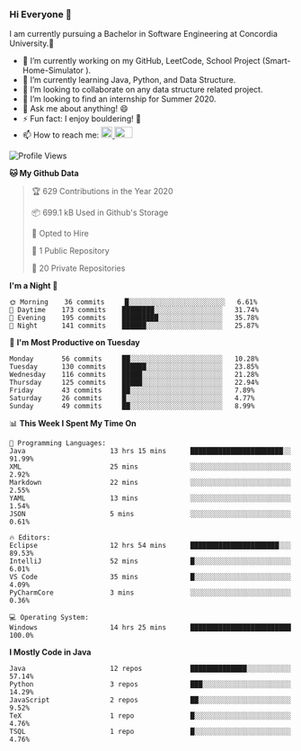 ### Hi Everyone 👋
I am currently pursuing a Bachelor in Software Engineering at Concordia University.🏫

- 🔭 I’m currently working on my GitHub, LeetCode, School Project (Smart-Home-Simulator ).
- 🌱 I’m currently learning Java, Python, and Data Structure.
- 👯 I’m looking to collaborate on any data structure related project.
- 🤔 I’m looking to find an internship for Summer 2020.
- 💬 Ask me about anything! 😄
- ⚡ Fun fact: I enjoy bouldering! 🧗‍
- 📫 How to reach me: <a href="https://www.linkedin.com/in/siu-tong-ye/" target="_blank"> <img width="20px" width="32" src="https://cdn.jsdelivr.net/npm/simple-icons@v3/icons/linkedin.svg" /> </a> <a href="mailto:SiuTongYe@gmail.com" target="_blank"> <img height="20" width="32" src="https://cdn.jsdelivr.net/npm/simple-icons@v3/icons/gmail.svg" /> </a>

<!--START_SECTION:waka-->
![Profile Views](http://img.shields.io/badge/Profile%20Views-50-blue)

**🐱 My Github Data** 

> 🏆 629 Contributions in the Year 2020
 > 
> 📦 699.1 kB Used in Github's Storage 
 > 
> 💼 Opted to Hire
 > 
> 📜 1 Public Repository 
 > 
> 🔑 20 Private Repositories 

**I'm a Night 🦉** 

```text
🌞 Morning    36 commits     █░░░░░░░░░░░░░░░░░░░░░░░░   6.61% 
🌆 Daytime    173 commits    ████████░░░░░░░░░░░░░░░░░   31.74% 
🌃 Evening    195 commits    █████████░░░░░░░░░░░░░░░░   35.78% 
🌙 Night      141 commits    ██████░░░░░░░░░░░░░░░░░░░   25.87%

```
📅 **I'm Most Productive on Tuesday** 

```text
Monday       56 commits     ██░░░░░░░░░░░░░░░░░░░░░░░   10.28% 
Tuesday      130 commits    ██████░░░░░░░░░░░░░░░░░░░   23.85% 
Wednesday    116 commits    █████░░░░░░░░░░░░░░░░░░░░   21.28% 
Thursday     125 commits    █████░░░░░░░░░░░░░░░░░░░░   22.94% 
Friday       43 commits     ██░░░░░░░░░░░░░░░░░░░░░░░   7.89% 
Saturday     26 commits     █░░░░░░░░░░░░░░░░░░░░░░░░   4.77% 
Sunday       49 commits     ██░░░░░░░░░░░░░░░░░░░░░░░   8.99%

```


📊 **This Week I Spent My Time On** 

```text
💬 Programming Languages: 
Java                     13 hrs 15 mins      ███████████████████████░░   91.99% 
XML                      25 mins             ░░░░░░░░░░░░░░░░░░░░░░░░░   2.92% 
Markdown                 22 mins             ░░░░░░░░░░░░░░░░░░░░░░░░░   2.55% 
YAML                     13 mins             ░░░░░░░░░░░░░░░░░░░░░░░░░   1.54% 
JSON                     5 mins              ░░░░░░░░░░░░░░░░░░░░░░░░░   0.61%

🔥 Editors: 
Eclipse                  12 hrs 54 mins      ██████████████████████░░░   89.53% 
IntelliJ                 52 mins             █░░░░░░░░░░░░░░░░░░░░░░░░   6.01% 
VS Code                  35 mins             █░░░░░░░░░░░░░░░░░░░░░░░░   4.09% 
PyCharmCore              3 mins              ░░░░░░░░░░░░░░░░░░░░░░░░░   0.36%

💻 Operating System: 
Windows                  14 hrs 25 mins      █████████████████████████   100.0%

```

**I Mostly Code in Java** 

```text
Java                     12 repos            ██████████████░░░░░░░░░░░   57.14% 
Python                   3 repos             ███░░░░░░░░░░░░░░░░░░░░░░   14.29% 
JavaScript               2 repos             ██░░░░░░░░░░░░░░░░░░░░░░░   9.52% 
TeX                      1 repo              █░░░░░░░░░░░░░░░░░░░░░░░░   4.76% 
TSQL                     1 repo              █░░░░░░░░░░░░░░░░░░░░░░░░   4.76%

```



<!--END_SECTION:waka-->
